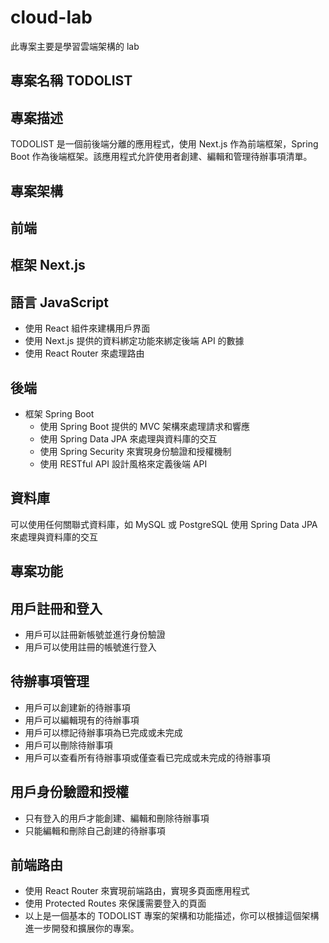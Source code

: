 # cloud-lab

此專案主要是學習雲端架構的 lab

## 專案名稱 TODOLIST

## 專案描述

TODOLIST 是一個前後端分離的應用程式，使用 Next.js 作為前端框架，Spring Boot 作為後端框架。該應用程式允許使用者創建、編輯和管理待辦事項清單。

## 專案架構

## 前端

## 框架 Next.js

## 語言 JavaScript

- 使用 React 組件來建構用戶界面
- 使用 Next.js 提供的資料綁定功能來綁定後端 API 的數據
- 使用 React Router 來處理路由

## 後端

- 框架 Spring Boot
  - 使用 Spring Boot 提供的 MVC 架構來處理請求和響應
  - 使用 Spring Data JPA 來處理與資料庫的交互
  - 使用 Spring Security 來實現身份驗證和授權機制
  - 使用 RESTful API 設計風格來定義後端 API

## 資料庫

可以使用任何關聯式資料庫，如 MySQL 或 PostgreSQL
使用 Spring Data JPA 來處理與資料庫的交互

## 專案功能

## 用戶註冊和登入

- 用戶可以註冊新帳號並進行身份驗證
- 用戶可以使用註冊的帳號進行登入

## 待辦事項管理

- 用戶可以創建新的待辦事項
- 用戶可以編輯現有的待辦事項
- 用戶可以標記待辦事項為已完成或未完成
- 用戶可以刪除待辦事項
- 用戶可以查看所有待辦事項或僅查看已完成或未完成的待辦事項

## 用戶身份驗證和授權

- 只有登入的用戶才能創建、編輯和刪除待辦事項
- 只能編輯和刪除自己創建的待辦事項

## 前端路由

- 使用 React Router 來實現前端路由，實現多頁面應用程式
- 使用 Protected Routes 來保護需要登入的頁面
- 以上是一個基本的 TODOLIST 專案的架構和功能描述，你可以根據這個架構進一步開發和擴展你的專案。

